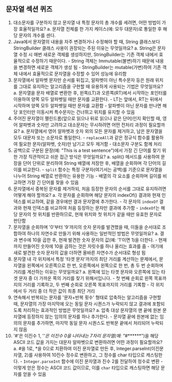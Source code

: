 ## 문자열 섹션 퀴즈 
1. 대소문자를 구분하지 않고 문자열 내 특정 문자의 총 개수를 세려면, 어떤 방법이 가장 효율적일까요?
   a. 문자열 전체를 한 가지 케이스(예: 모두 대문자)로 통일한 후 해당 문자의 개수를 센다.
2. Java에서 문자열의 내용을 자주 변경하거나 수정해야 할 때, String 클래스보다 StringBuilder 클래스 사용이 권장되는 주된 이유는 무엇일까요?
   a. String은 문자열 수정 시 매번 새로운 객체를 생성하지만, StringBuilder는 기존 객체 내에서 효율적으로 수정하기 때문이다.
        - String 객체는 Immutable(불변)하기 때문에 내용을 변경하면 새로운 객체가 생성 됨
        - StringBuilder는 mutable(가변)하여 기존 객체 내에서 효율적으로 문자열을 수정할 수 있어 성능에 유리함
3. 문자열에서 알파벳 문자만 순서를 뒤집고, 알파벳이 아닌 특수문자 등은 원래 위치를 그대로 유지하는 알고리즘을 구현할 때 유용하게 사용되는 기법은 무엇일까요?
   a. 문자열을 문자 배열로 변환한 후, 왼쪽(LT)과 오른쪽(RT)에서 시작하는 포인터를 이용하여 양쪽 모두 알파벳일 때만 문자를 교환한다.
        - LT는 앞에서, RT는 뒤에서 시작하며 양쪽 모두 알파벳일 때만 문자를 교환함
        - 알파벳이 아닌 문자를 만나면 해당 포인터만 이동시켜 특수문자는 건너뛰고 위치를 유지할 수 있음
4. 주어진 문자열이 팰린드롬(앞으로 읽으나 뒤로 읽으나 같은 단어)인지 확인할 때, 영어 알파벳과 숫자만 고려하고 대소문자는 무시하려면 어떤 전처리 과정이 필요할까요?
    a. 문자열에서 영어 알파벳과 숫자 외의 모든 문자를 제거하고, 남은 문자열을 모두 대문자 또는 소문자로 통일한다.
        - `replaceAll`과 같은 정규식 함수를 활용하여 필요한 문자(알파벳, 숫자)만 남기고 모두 제거함
        - 대소문자 구분도 함께 처리
5. 공백으로 구분된 문장(예: "This is a test sentence")에서 가장 긴 단어를 찾기 위한 가장 직관적이고 쉬운 접근 방식은 무엇일까요?
   a. split() 메서드를 사용하여 문장을 단어 단위로 분리하여 String 배열에 저장한 후, 배열을 순회하며 각 단어의 길이를 비교한다.
        - `split` 함수는 특정 구분자(여기서는 공백)를 기준으로 문자열을 나누어 String 배열로 반환하는 유용한 기능
        - 배열의 각 요소를 순회하며 길이를 비교하면 가장 긴 단어를 찾을 수 있음
6. 문자열에서 중복된 문자를 제거하되, 처음 등장한 문자의 순서를 그대로 유지하려면 어떻게 해야 할까요?
   a. 각 문자를 순회하며 해당 문자의 indexOf() 결과와 현재 인덱스를 비교하여, 같을 경우에만 결과 문자열에 추가한다.
        - 각 문자의 `indexOf` 결과와 현재 인덱스를 비교하여 처음 등장하는 문자만 결과에 추가함
        - `indexOf`는 해당 문자의 첫 위치를 반환하므로, 현재 위치와 첫 위치가 같을 때만 유효한 문자로 판단함
7. 문자열을 순회하며 '0'부터 '9'까지의 숫자 문자를 발견했을 때, 이들을 순서대로 조합하여 하나의 자연수로 만들기 위해 사용하는 일반적인 방법은 무엇일까요?
   a. 결과 변수에 10을 곱한 후, 현재 발견한 숫자 문자의 값(예: '1'이면 1)을 더한다.
        - 현재까지 만들어진 숫자에 10을 곱하는 것은 자릿수를 하나 올리는 효과를 줌
        - 여기에 새로 발견한 숫자 문자의 값을 더하면 올바른 자연수가 순서대로 형성 됨
8. 문자열 내 각 위치에서 특정 '타겟 문자'까지의 최단 거리를 계산하는 문제에서, 문자열을 왼쪽에서 오른쪽으로 한 번, 오른쪽에서 왼쪽으로 한 번, 총 두 번 순회하며 거리를 계산하는 이유는 무엇일까요?
   a. 왼쪽에 있는 타겟 문자와 오른쪽에 있는 타겟 문자 중 더 가까운 쪽의 거리를 찾기 위해서입니다.
        - 첫 번째 순회로 왼쪽 목표까지의 거리를 기록하고, 두 번째 순회로 오른쪽 목표까지의 거리를 기록함
        - 각 위치에서 두 거리 중 더 작은 값이 최종 최단 거리
9. 연속해서 반복되는 문자를 '문자+반복 횟수' 형태로 압축하는 알고리즘을 구현할 때, 문자열의 가장 마지막에 오는 동일 문자 시퀀스가 누락되지 않고 결과에 포함되도록 처리하는 효과적인 방법은 무엇일까요?
   a. 압축 대상 문자열의 맨 끝에 원본 문자열에 등장하지 않는 임의의 문자를 하나 추가한다.
        - 문자열 끝에 원본에 없는 임의의 문자를 추가하면, 마지막 동일 문자 시퀀스도 반복문 끝에서 처리되어 누락되지 않음
10. '#'은 이진수 1, '*'은 이진수 0을 나타내는 7자리 문자열(예: "#*******")을 해당 ASCII 코드 값을 가지는 대문자 알파벳으로 변환하려면 어떤 과정이 필요할까요?
    a. #을 1로, *을 0으로 치환하여 이진 문자열로 만든 후, Integer.parseInt(이진문자열, 2)를 사용하여 10진수 정수로 변환하고, 그 정수를 char 타입으로 캐스팅한다.
        - `Integer.parseInt` 함수에 이진 문자열과 진수 2를 전달하여 정수로 변환
        - 이렇게 얻은 정수는 ASCII 코드 값이므로, 이를 `char` 타입으로 캐스팅하면 해당 문자를 얻을 수 있음